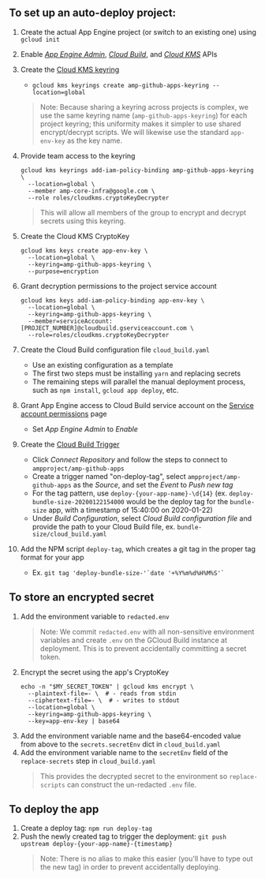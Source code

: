 ## To set up an auto-deploy project:

1. Create the actual App Engine project (or switch to an existing one) using `gcloud init`

2. Enable
    [_App Engine Admin_](https://pantheon.corp.google.com/apis/library/appengine.googleapis.com),
    [_Cloud Build_](https://console.developers.google.com/apis/library/cloudkms.googleapis.com),
    and
    [_Cloud KMS_](https://console.developers.google.com/apis/library/cloudbuild.googleapis.com)
    APIs

3. Create the [Cloud KMS keyring](https://cloud.google.com/cloud-build/docs/securing-builds/use-encrypted-secrets-credentials#example_build_request_using_an_encrypted_variable)
    - `gcloud kms keyrings create amp-github-apps-keyring --location=global`
    > Note: Because sharing a keyring across projects is complex, we use the same keyring name (`amp-github-apps-keyring`) for each project keyring; this uniformity makes it simpler to use shared encrypt/decrypt scripts. We will likewise use the standard `app-env-key` as the key name.

4. Provide team access to the keyring
      ```
      gcloud kms keyrings add-iam-policy-binding amp-github-apps-keyring \
        --location=global \
        --member amp-core-infra@google.com \
        --role roles/cloudkms.cryptoKeyDecrypter
      ```
      > This will allow all members of the group to encrypt and decrypt secrets using this keyring.

5. Create the Cloud KMS CryptoKey
      ```
      gcloud kms keys create app-env-key \
        --location=global \
        --keyring=amp-github-apps-keyring \
        --purpose=encryption
      ```

6. Grant decryption permissions to the project service account
    ```
    gcloud kms keys add-iam-policy-binding app-env-key \
      --location=global \
      --keyring=amp-github-apps-keyring \
      --member=serviceAccount:[PROJECT_NUMBER]@cloudbuild.gserviceaccount.com \
      --role=roles/cloudkms.cryptoKeyDecrypter
    ```

7. Create the Cloud Build configuration file `cloud_build.yaml`
    - Use an existing configuration as a template
    - The first two steps must be installing `yarn` and replacing secrets
    - The remaining steps will parallel the manual deployment process, such as `npm install`, `gcloud app deploy`, etc.

8. Grant App Engine access to Cloud Build service account on the [Service account permissions](https://console.cloud.google.com/cloud-build/settings) page
    - Set _App Engine Admin_ to _Enable_

9. Create the [Cloud Build Trigger](https://pantheon.corp.google.com/cloud-build/triggers)
    - Click _Connect Repository_ and follow the steps to connect to `ampproject/amp-github-apps`
    - Create a trigger named "on-deploy-tag", select `ampproject/amp-github-apps` as the _Source_, and set the _Event_ to _Push new tag_
    - For the tag pattern, use `deploy-{your-app-name}-\d{14}` (ex. `deploy-bundle-size-20200122154000` would be the deploy tag for the `bundle-size` app, with a timestamp of 15:40:00 on 2020-01-22)
    - Under _Build Configuration_, select _Cloud Build configuration file_ and provide the path to your Cloud Build file, ex. `bundle-size/cloud_build.yaml`
10. Add the NPM script `deploy-tag`, which creates a git tag in the proper tag format for your app
    - Ex. ``git tag 'deploy-bundle-size-'`date '+%Y%m%d%H%M%S'` ``

## To store an encrypted secret

1. Add the environment variable to `redacted.env`
    > Note: We commit `redacted.env` with all non-sensitive environment variables and create `.env` on the GCloud Build instance at deployment. This is to prevent accidentally committing a secret token.
2. Encrypt the secret using the app's CryptoKey
    ```
    echo -n "$MY_SECRET_TOKEN" | gcloud kms encrypt \
      --plaintext-file=- \  # - reads from stdin
      --ciphertext-file=- \  # - writes to stdout
      --location=global \
      --keyring=amp-github-apps-keyring \
      --key=app-env-key | base64
    ```
3. Add the environment variable name and the base64-encoded value from above to the `secrets.secretEnv` dict in `cloud_build.yaml`
4. Add the environment variable name to the `secretEnv` field of the `replace-secrets` step in `cloud_build.yaml`
    > This provides the decrypted secret to the environment so `replace-scripts` can construct the un-redacted `.env` file.

## To deploy the app

1. Create a deploy tag: `npm run deploy-tag`
2. Push the newly created tag to trigger the deployment:
    `git push upstream deploy-{your-app-name}-{timestamp}`
    > Note: There is no alias to make this easier (you'll have to type out the new tag) in order to prevent accidentally deploying.
